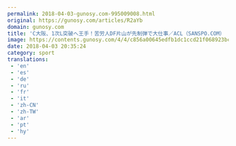 ```yaml
---
permalink: 2018-04-03-gunosy.com-995009008.html
original: https://gunosy.com/articles/R2aYb
domain: gunosy.com
title: 'C大阪、1次L突破へ王手！苦労人DF片山が先制弾で大仕事／ACL（SANSPO.COM） - グノシー'
image: https://contents.gunosy.com/4/4/c856a00645edfb1dc1ccd21f068923bc_content.jpg
date: 2018-04-03 20:35:24
category: sport
translations: 
 - 'en'
 - 'es'
 - 'de'
 - 'ru'
 - 'fr'
 - 'it'
 - 'zh-CN'
 - 'zh-TW'
 - 'ar'
 - 'pt'
 - 'hy'
---
```


